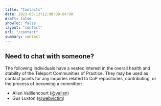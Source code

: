 ```yaml
---
title: "Contacts"
date: 2023-03-13T12:08:00-04:00
draft: false
showToc: false
layout: "contact"
url: "/contact"
summary: contact
---
```



## Need to chat with someone?

The following individuals have a vested interest in the overall health and stability of the Teleport Communities of Practice. They may be used as contact points for any inquiries related to CoP repositories, contributing, or the process of becoming a committer:

* Allen Vailliencourt ([@valien](https://github.com/valien))
* Gus Luxton ([@webvictim](https://github.com/webvictim))
